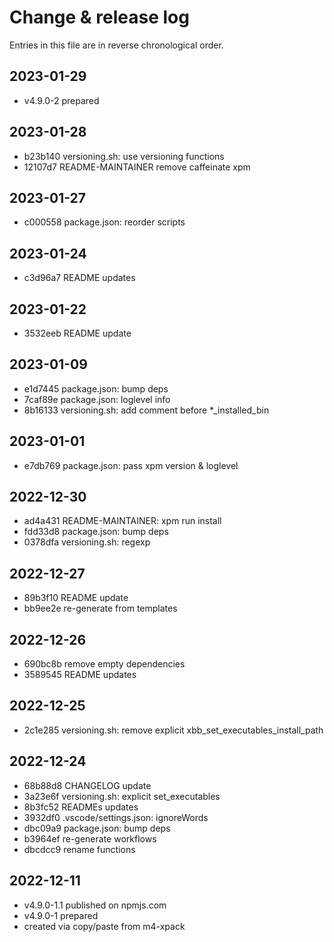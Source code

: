 # Change & release log

Entries in this file are in reverse chronological order.

## 2023-01-29

* v4.9.0-2 prepared

## 2023-01-28

* b23b140 versioning.sh: use versioning functions
* 12107d7 README-MAINTAINER remove caffeinate xpm

## 2023-01-27

* c000558 package.json: reorder scripts

## 2023-01-24

* c3d96a7 README updates

## 2023-01-22

* 3532eeb README update

## 2023-01-09

* e1d7445 package.json: bump deps
* 7caf89e package.json: loglevel info
* 8b16133 versioning.sh: add comment before *_installed_bin

## 2023-01-01

* e7db769 package.json: pass xpm version & loglevel

## 2022-12-30

* ad4a431 README-MAINTAINER: xpm run install
* fdd33d8 package.json: bump deps
* 0378dfa versioning.sh: regexp

## 2022-12-27

* 89b3f10 README update
* bb9ee2e re-generate from templates

## 2022-12-26

* 690bc8b remove empty dependencies
* 3589545 README updates

## 2022-12-25

* 2c1e285 versioning.sh: remove explicit xbb_set_executables_install_path

## 2022-12-24

* 68b88d8 CHANGELOG update
* 3a23e6f versioning.sh: explicit set_executables
* 8b3fc52 READMEs updates
* 3932df0 .vscode/settings.json: ignoreWords
* dbc09a9 package.json: bump deps
* b3964ef re-generate workflows
* dbcdcc9 rename functions

## 2022-12-11

* v4.9.0-1.1 published on npmjs.com
* v4.9.0-1 prepared
* created via copy/paste from m4-xpack
